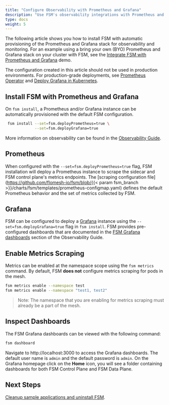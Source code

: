 ```yaml
---
title: "Configure Observability with Prometheus and Grafana"
description: "Use FSM's observability integrations with Prometheus and Grafana to inspect the traffic between the bookstore applications"
type: docs
weight: 5
---
```


The following article shows you how to install FSM with automatic provisioning of the Prometheus and Grafana stack for observability and monitoring. For an example using a bring your own (BYO) Prometheus and Grafana stack on your cluster with FSM, see the [Integrate FSM with Prometheus and Grafana](/demos/prometheus_grafana/) demo.

The configuration created in this article should not be used in production environments. For production-grade deployments, see [Prometheus Operator](https://github.com/prometheus-operator/prometheus-operator/blob/master/Documentation/user-guides/getting-started.md) and [Deploy Grafana in Kubernetes](https://grafana.com/docs/grafana/latest/installation/kubernetes/).


## Install FSM with Prometheus and Grafana

On `fsm install`, a Prometheus and/or Grafana instance can be automatically provisioned with the default FSM configuration.
```bash
 fsm install --set=fsm.deployPrometheus=true \
             --set=fsm.deployGrafana=true
```
More information on observability can be found in the [Observability Guide](/guides/observability).

## Prometheus

When configured with the `--set=fsm.deployPrometheus=true` flag, FSM installation will deploy a Prometheus instance to scrape the sidecar and FSM control plane's metrics endpoints. The [scraping configuration file](https://github.com/flomesh-io/fsm/blob/{{< param fsm_branch >}}/charts/fsm/templates/prometheus-configmap.yaml) defines the default Prometheus behavior and the set of metrics collected by FSM.

## Grafana

FSM can be configured to deploy a [Grafana](https://grafana.com/grafana/) instance using the `--set=fsm.deployGrafana=true` flag in `fsm install`. FSM provides pre-configured dashboards that are documented in the [FSM Grafana dashboards](/guides/observability/metrics/#fsm-grafana-dashboards) section of the Observability Guide.

## Enable Metrics Scraping

Metrics can be enabled at the namespace scope using the `fsm metrics` command. By default, FSM **does not** configure metrics scraping for pods in the mesh. 
```bash
fsm metrics enable --namespace test
fsm metrics enable --namespace "test1, test2"

```
> Note: The namespace that you are enabling for metrics scraping must already be a part of the mesh.

## Inspect Dashboards

The FSM Grafana dashboards can be viewed with the following command:

```bash
fsm dashboard
```

Navigate to http://localhost:3000 to access the Grafana dashboards. The default user name is `admin` and the default password is `admin`. On the Grafana homepage click on the **Home** icon, you will see a folder containing dashboards for both FSM Control Plane and FSM Data Plane.

## Next Steps

[Cleanup sample applications and uninstall FSM](/getting_started/cleanup/).